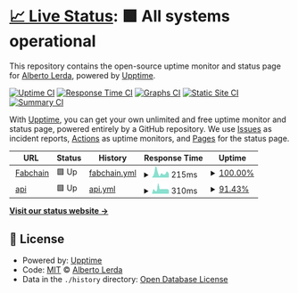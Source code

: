 # [📈 Live Status](https://albertolerda.github.io/test-fabchain-uptime): <!--live status--> **🟩 All systems operational**

This repository contains the open-source uptime monitor and status page for [Alberto Lerda](https://albertolerda.github.io/test-fabchain-uptime), powered by [Upptime](https://github.com/upptime/upptime).

[![Uptime CI](https://github.com/albertolerda/test-fabchain-uptime/workflows/Uptime%20CI/badge.svg)](https://github.com/albertolerda/test-fabchain-uptime/actions?query=workflow%3A%22Uptime+CI%22)
[![Response Time CI](https://github.com/albertolerda/test-fabchain-uptime/workflows/Response%20Time%20CI/badge.svg)](https://github.com/albertolerda/test-fabchain-uptime/actions?query=workflow%3A%22Response+Time+CI%22)
[![Graphs CI](https://github.com/albertolerda/test-fabchain-uptime/workflows/Graphs%20CI/badge.svg)](https://github.com/albertolerda/test-fabchain-uptime/actions?query=workflow%3A%22Graphs+CI%22)
[![Static Site CI](https://github.com/albertolerda/test-fabchain-uptime/workflows/Static%20Site%20CI/badge.svg)](https://github.com/albertolerda/test-fabchain-uptime/actions?query=workflow%3A%22Static+Site+CI%22)
[![Summary CI](https://github.com/albertolerda/test-fabchain-uptime/workflows/Summary%20CI/badge.svg)](https://github.com/albertolerda/test-fabchain-uptime/actions?query=workflow%3A%22Summary+CI%22)

With [Upptime](https://upptime.js.org), you can get your own unlimited and free uptime monitor and status page, powered entirely by a GitHub repository. We use [Issues](https://github.com/albertolerda/test-fabchain-uptime/issues) as incident reports, [Actions](https://github.com/albertolerda/test-fabchain-uptime/actions) as uptime monitors, and [Pages](https://albertolerda.github.io/test-fabchain-uptime) for the status page.

<!--start: status pages-->
<!-- This summary is generated by Upptime (https://github.com/upptime/upptime) -->
<!-- Do not edit this manually, your changes will be overwritten -->
<!-- prettier-ignore -->
| URL | Status | History | Response Time | Uptime |
| --- | ------ | ------- | ------------- | ------ |
| <img alt="" src="https://favicons.githubusercontent.com/www.fabchain.net" height="13"> [Fabchain](http://www.fabchain.net) | 🟩 Up | [fabchain.yml](https://github.com/albertolerda/test-fabchain-uptime/commits/HEAD/history/fabchain.yml) | <details><summary><img alt="Response time graph" src="./graphs/fabchain/response-time-week.png" height="20"> 215ms</summary><br><a href="https://albertolerda.github.io/test-fabchain-uptime/history/fabchain"><img alt="Response time 223" src="https://img.shields.io/endpoint?url=https%3A%2F%2Fraw.githubusercontent.com%2Falbertolerda%2Ftest-fabchain-uptime%2FHEAD%2Fapi%2Ffabchain%2Fresponse-time.json"></a><br><a href="https://albertolerda.github.io/test-fabchain-uptime/history/fabchain"><img alt="24-hour response time 61" src="https://img.shields.io/endpoint?url=https%3A%2F%2Fraw.githubusercontent.com%2Falbertolerda%2Ftest-fabchain-uptime%2FHEAD%2Fapi%2Ffabchain%2Fresponse-time-day.json"></a><br><a href="https://albertolerda.github.io/test-fabchain-uptime/history/fabchain"><img alt="7-day response time 215" src="https://img.shields.io/endpoint?url=https%3A%2F%2Fraw.githubusercontent.com%2Falbertolerda%2Ftest-fabchain-uptime%2FHEAD%2Fapi%2Ffabchain%2Fresponse-time-week.json"></a><br><a href="https://albertolerda.github.io/test-fabchain-uptime/history/fabchain"><img alt="30-day response time 223" src="https://img.shields.io/endpoint?url=https%3A%2F%2Fraw.githubusercontent.com%2Falbertolerda%2Ftest-fabchain-uptime%2FHEAD%2Fapi%2Ffabchain%2Fresponse-time-month.json"></a><br><a href="https://albertolerda.github.io/test-fabchain-uptime/history/fabchain"><img alt="1-year response time 223" src="https://img.shields.io/endpoint?url=https%3A%2F%2Fraw.githubusercontent.com%2Falbertolerda%2Ftest-fabchain-uptime%2FHEAD%2Fapi%2Ffabchain%2Fresponse-time-year.json"></a></details> | <details><summary><a href="https://albertolerda.github.io/test-fabchain-uptime/history/fabchain">100.00%</a></summary><a href="https://albertolerda.github.io/test-fabchain-uptime/history/fabchain"><img alt="All-time uptime 100.00%" src="https://img.shields.io/endpoint?url=https%3A%2F%2Fraw.githubusercontent.com%2Falbertolerda%2Ftest-fabchain-uptime%2FHEAD%2Fapi%2Ffabchain%2Fuptime.json"></a><br><a href="https://albertolerda.github.io/test-fabchain-uptime/history/fabchain"><img alt="24-hour uptime 100.00%" src="https://img.shields.io/endpoint?url=https%3A%2F%2Fraw.githubusercontent.com%2Falbertolerda%2Ftest-fabchain-uptime%2FHEAD%2Fapi%2Ffabchain%2Fuptime-day.json"></a><br><a href="https://albertolerda.github.io/test-fabchain-uptime/history/fabchain"><img alt="7-day uptime 100.00%" src="https://img.shields.io/endpoint?url=https%3A%2F%2Fraw.githubusercontent.com%2Falbertolerda%2Ftest-fabchain-uptime%2FHEAD%2Fapi%2Ffabchain%2Fuptime-week.json"></a><br><a href="https://albertolerda.github.io/test-fabchain-uptime/history/fabchain"><img alt="30-day uptime 100.00%" src="https://img.shields.io/endpoint?url=https%3A%2F%2Fraw.githubusercontent.com%2Falbertolerda%2Ftest-fabchain-uptime%2FHEAD%2Fapi%2Ffabchain%2Fuptime-month.json"></a><br><a href="https://albertolerda.github.io/test-fabchain-uptime/history/fabchain"><img alt="1-year uptime 100.00%" src="https://img.shields.io/endpoint?url=https%3A%2F%2Fraw.githubusercontent.com%2Falbertolerda%2Ftest-fabchain-uptime%2FHEAD%2Fapi%2Ffabchain%2Fuptime-year.json"></a></details>
| <img alt="" src="https://favicons.githubusercontent.com/78.47.38.223" height="13"> [api](http://78.47.38.223:8545) | 🟩 Up | [api.yml](https://github.com/albertolerda/test-fabchain-uptime/commits/HEAD/history/api.yml) | <details><summary><img alt="Response time graph" src="./graphs/api/response-time-week.png" height="20"> 310ms</summary><br><a href="https://albertolerda.github.io/test-fabchain-uptime/history/api"><img alt="Response time 310" src="https://img.shields.io/endpoint?url=https%3A%2F%2Fraw.githubusercontent.com%2Falbertolerda%2Ftest-fabchain-uptime%2FHEAD%2Fapi%2Fapi%2Fresponse-time.json"></a><br><a href="https://albertolerda.github.io/test-fabchain-uptime/history/api"><img alt="24-hour response time 255" src="https://img.shields.io/endpoint?url=https%3A%2F%2Fraw.githubusercontent.com%2Falbertolerda%2Ftest-fabchain-uptime%2FHEAD%2Fapi%2Fapi%2Fresponse-time-day.json"></a><br><a href="https://albertolerda.github.io/test-fabchain-uptime/history/api"><img alt="7-day response time 310" src="https://img.shields.io/endpoint?url=https%3A%2F%2Fraw.githubusercontent.com%2Falbertolerda%2Ftest-fabchain-uptime%2FHEAD%2Fapi%2Fapi%2Fresponse-time-week.json"></a><br><a href="https://albertolerda.github.io/test-fabchain-uptime/history/api"><img alt="30-day response time 310" src="https://img.shields.io/endpoint?url=https%3A%2F%2Fraw.githubusercontent.com%2Falbertolerda%2Ftest-fabchain-uptime%2FHEAD%2Fapi%2Fapi%2Fresponse-time-month.json"></a><br><a href="https://albertolerda.github.io/test-fabchain-uptime/history/api"><img alt="1-year response time 310" src="https://img.shields.io/endpoint?url=https%3A%2F%2Fraw.githubusercontent.com%2Falbertolerda%2Ftest-fabchain-uptime%2FHEAD%2Fapi%2Fapi%2Fresponse-time-year.json"></a></details> | <details><summary><a href="https://albertolerda.github.io/test-fabchain-uptime/history/api">91.43%</a></summary><a href="https://albertolerda.github.io/test-fabchain-uptime/history/api"><img alt="All-time uptime 83.20%" src="https://img.shields.io/endpoint?url=https%3A%2F%2Fraw.githubusercontent.com%2Falbertolerda%2Ftest-fabchain-uptime%2FHEAD%2Fapi%2Fapi%2Fuptime.json"></a><br><a href="https://albertolerda.github.io/test-fabchain-uptime/history/api"><img alt="24-hour uptime 96.98%" src="https://img.shields.io/endpoint?url=https%3A%2F%2Fraw.githubusercontent.com%2Falbertolerda%2Ftest-fabchain-uptime%2FHEAD%2Fapi%2Fapi%2Fuptime-day.json"></a><br><a href="https://albertolerda.github.io/test-fabchain-uptime/history/api"><img alt="7-day uptime 91.43%" src="https://img.shields.io/endpoint?url=https%3A%2F%2Fraw.githubusercontent.com%2Falbertolerda%2Ftest-fabchain-uptime%2FHEAD%2Fapi%2Fapi%2Fuptime-week.json"></a><br><a href="https://albertolerda.github.io/test-fabchain-uptime/history/api"><img alt="30-day uptime 83.20%" src="https://img.shields.io/endpoint?url=https%3A%2F%2Fraw.githubusercontent.com%2Falbertolerda%2Ftest-fabchain-uptime%2FHEAD%2Fapi%2Fapi%2Fuptime-month.json"></a><br><a href="https://albertolerda.github.io/test-fabchain-uptime/history/api"><img alt="1-year uptime 83.20%" src="https://img.shields.io/endpoint?url=https%3A%2F%2Fraw.githubusercontent.com%2Falbertolerda%2Ftest-fabchain-uptime%2FHEAD%2Fapi%2Fapi%2Fuptime-year.json"></a></details>

<!--end: status pages-->

[**Visit our status website →**](https://albertolerda.github.io/test-fabchain-uptime)

## 📄 License

- Powered by: [Upptime](https://github.com/upptime/upptime)
- Code: [MIT](./LICENSE) © [Alberto Lerda](https://albertolerda.github.io/test-fabchain-uptime)
- Data in the `./history` directory: [Open Database License](https://opendatacommons.org/licenses/odbl/1-0/)
